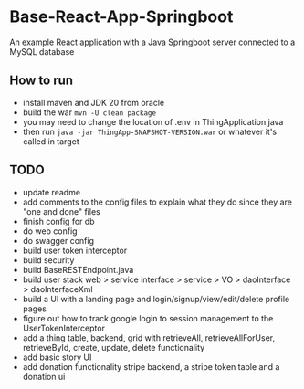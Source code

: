 # Base-React-App-Springboot
An example React application with a Java Springboot server connected to a MySQL database

## How to run
 - install maven and JDK 20 from oracle
 - build the war `mvn -U clean package`
  - you may need to change the location of .env in ThingApplication.java
 - then run `java -jar ThingApp-SNAPSHOT-VERSION.war` or whatever it's called in target

## TODO
- update readme
- add comments to the config files to explain what they do since they are "one and done" files
- finish config for db
- do web config
- do swagger config
- build user token interceptor
- build security
- build BaseRESTEndpoint.java
- build user stack web > service interface > service > VO > daoInterface > daoInterfaceXml
- build a UI with a landing page and login/signup/view/edit/delete profile pages
- figure out how to track google login to session management to the UserTokenInterceptor
- add a thing table, backend, grid with retrieveAll, retrieveAllForUser, retrieveById, create, update, delete functionality
- add basic story UI
- add donation functionality stripe backend, a stripe token table and a donation ui
